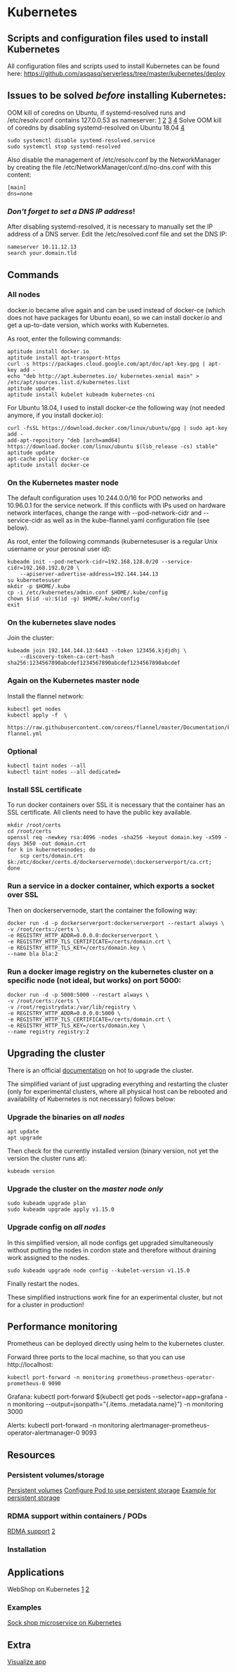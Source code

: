 # Kubernetes

## Scripts and configuration files used to install Kubernetes
All configuration files and scripts used to install Kubernetes can be found here:
https://github.com/asqasq/serverless/tree/master/kubernetes/deploy


## Issues to be solved *before* installing Kubernetes:
OOM kill of coredns on Ubuntu, if systemd-resolved runs and /etc/resolv.conf contains 127.0.0.53 as nameserver: [1](https://github.com/kubernetes/kops/issues/5652) [2](https://github.com/kubernetes/kubeadm/issues/1037) [3](https://kubernetes.io/docs/setup/independent/kubelet-integration/)
[4](https://www.ctrl.blog/entry/resolvconf-tutorial)
Solve OOM kill of coredns by disabling systemd-resolved on Ubuntu 18.04 [4](https://askubuntu.com/questions/907246/how-to-disable-systemd-resolved-in-ubuntu)

    sudo systemctl disable systemd-resolved.service
    sudo systemctl stop systemd-resolved

Also disable the management of /etc/resolv.conf by the NetworkManager by creating the file
/etc/NetworkManager/conf.d/no-dns.conf with this content:

    [main]
    dns=none

### *Don't forget to set a DNS IP address*!
After disabling systemd-resolved, it is necessary to manually set the IP address of a DNS server.
Edit the /etc/resolved.conf file and set the DNS IP:

    nameserver 10.11.12.13
    search your.domain.tld

## Commands
### All nodes

docker.io became alive again and can be used instead of docker-ce (which does not have packages for Ubuntu eoan),
so we can install docker.io and get a up-to-date version, which works with Kubernetes.

As root, enter the following commands:

    aptitude install docker.io
    aptitude install apt-transport-https
    curl -s https://packages.cloud.google.com/apt/doc/apt-key.gpg | apt-key add -
    echo "deb http://apt.kubernetes.io/ kubernetes-xenial main" > /etc/apt/sources.list.d/kubernetes.list
    aptitude update
    aptitude install kubelet kubeadm kubernetes-cni

For Ubuntu 18.04, I used to install docker-ce the following way (not needed anymore, if you install docker.io):

    curl -fsSL https://download.docker.com/linux/ubuntu/gpg | sudo apt-key add -
    add-apt-repository "deb [arch=amd64] https://download.docker.com/linux/ubuntu $(lsb_release -cs) stable"
    aptitude update
    apt-cache policy docker-ce
    aptitude install docker-ce


### On the Kubernetes master node

The default configuration uses 10.244.0.0/16 for POD networks and 10.96.0.1 for the service network.
If this conflicts with IPs used on hardware network interfaces, change the range with --pod-network-cidr
and --service-cidr as well as in the kube-flannel.yaml configuration file (see below).

As root, enter the following commands (kubernetesuser is a regular Unix username or your perosnal user id):

    kubeadm init --pod-network-cidr=192.168.128.0/20 --service-cidr=192.168.192.0/20 \
        --apiserver-advertise-address=192.144.144.13
    su kubernetesuser
    mkdir -p $HOME/.kube
    cp -i /etc/kubernetes/admin.conf $HOME/.kube/config
    chown $(id -u):$(id -g) $HOME/.kube/config
    exit

### On the kubernetes slave nodes

Join the cluster:

    kubeadm join 192.144.144.13:6443 --token 123456.kjdjdhj \
        --discovery-token-ca-cert-hash sha256:1234567890abcdef1234567890abcdef1234567890abcdef


### Again on the Kubernetes master node
Install the flannel network:

    kubectl get nodes
    kubectl apply -f  \
        https://raw.githubusercontent.com/coreos/flannel/master/Documentation/kube-flannel.yml

### Optional

    kubectl taint nodes --all
    kubectl taint nodes --all dedicated=

### Install SSL certificate
To run docker containers over SSL it is necessary that the container has an SSL certificate.
All clients need to have the public key available.

    mkdir /root/certs
    cd /root/certs
    openssl req -newkey rsa:4096 -nodes -sha256 -keyout domain.key -x509 -days 3650 -out domain.crt
    for k in kubernetesnodes; do
        scp certs/domain.crt $k:/etc/docker/certs.d/dockerservernode\:dockerserverport/ca.crt;
    done

### Run a service in a docker container, which exports a socket over SSL

Then on dockerservernode, start the container the following way:

    docker run -d -p dockerserverport:dockerserverport --restart always \
    -v /root/certs:/certs \
    -e REGISTRY_HTTP_ADDR=0.0.0.0:dockerserverport \
    -e REGISTRY_HTTP_TLS_CERTIFICATE=/certs/domain.crt \
    -e REGISTRY_HTTP_TLS_KEY=/certs/domain.key \
    --name bla bla:2

### Run a docker image registry on the kubernetes cluster on a specific node (not ideal, but works) on port 5000:

    docker run -d -p 5000:5000 --restart always \
    -v /root/certs:/certs \
    -v /root/registrydata:/var/lib/registry \
    -e REGISTRY_HTTP_ADDR=0.0.0.0:5000 \
    -e REGISTRY_HTTP_TLS_CERTIFICATE=/certs/domain.crt \
    -e REGISTRY_HTTP_TLS_KEY=/certs/domain.key \
    --name registry registry:2




## Upgrading the cluster
There is an official [documentation](https://kubernetes.io/docs/tasks/administer-cluster/kubeadm/kubeadm-upgrade-1-14/) on hot to upgrade the cluster.

The simplified variant of just upgrading everything and restarting the cluster (only for experimental clusters, where all physical host can be rebooted and availability of Kubernetes is not necessary) follows below:

### Upgrade the binaries on _all nodes_

    apt update
    apt upgrade

Then check for the currently installed version (binary version, not yet the version the cluster runs at):

    kubeadm version

### Upgrade the cluster on the _master node only_

    sudo kubeadm upgrade plan
    sudo kubeadm upgrade apply v1.15.0

### Upgrade config on _all nodes_

In this simplified version, all node configs get upgraded simultaneously without putting the nodes in cordon state and therefore without draining work assigned to the nodes.

    sudo kubeadm upgrade node config --kubelet-version v1.15.0

Finally restart the nodes.

These simplified instructions work fine for an experimental cluster, but not for a cluster in production!


## Performance monitoring
Prometheus can be deployed directly using helm to the kubernetes cluster.

Forward three ports to the local machine, so that you can use http://localhost:<forwarded port>

    kubectl port-forward -n monitoring prometheus-prometheus-operator-prometheus-0 9090

Grafana:
    kubectl port-forward $(kubectl get  pods --selector=app=grafana -n  monitoring --output=jsonpath="{.items..metadata.name}") -n monitoring  3000

Alerts:
    kubectl port-forward -n monitoring alertmanager-prometheus-operator-alertmanager-0 9093


## Resources

### Persistent volumes/storage
[Persistent volumes](https://kubernetes.io/docs/concepts/storage/persistent-volumes/)
[Configure Pod to use persistent storage](https://kubernetes.io/docs/tasks/configure-pod-container/configure-persistent-volume-storage/)
[Example for persistent storage](https://developer.ibm.com/tutorials/add-nfs-provisioner-to-icp/)

### RDMA support within containers / PODs
[RDMA support](https://medium.com/@Alibaba_Cloud/using-rdma-on-container-service-for-kubernetes-c7a4484c22b5)
[2](https://www.alibabacloud.com/blog/using-rdma-on-container-service-for-kubernetes_594462?spm=a2c41.12560487.0.0)

### Installation


## Applications
WebShop on Kubernetes [1](https://gist.github.com/TRoetz/763c280f8216f7ece56310fb68788de3) [2](https://www.mirantis.com/blog/how-install-kubernetes-kubeadm/)

### Examples

[Sock shop microservice on Kubernetes](https://github.com/microservices-demo/microservices-demo)


## Extra
[Visualize app](https://www.weave.works/docs/scope/latest/installing/#k8s)

